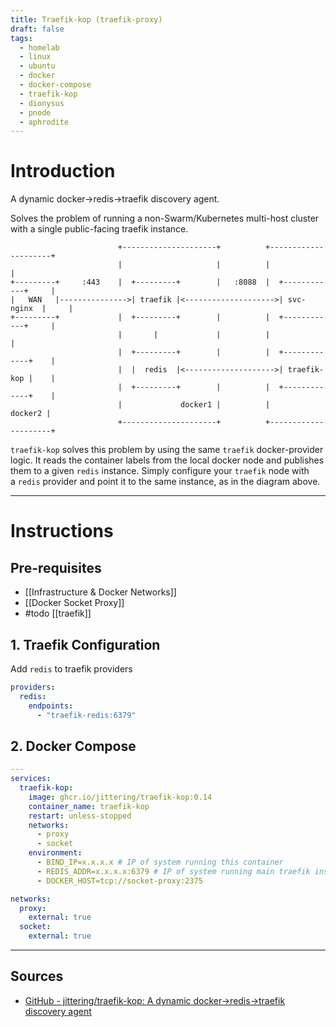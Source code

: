```yaml
---
title: Traefik-kop (traefik-proxy)
draft: false
tags:
  - homelab
  - linux
  - ubuntu
  - docker
  - docker-compose
  - traefik-kop
  - dionysus
  - pnode
  - aphrodite
---
```


# Introduction
A dynamic docker->redis->traefik discovery agent.

Solves the problem of running a non-Swarm/Kubernetes multi-host cluster with a single public-facing traefik instance.

```
                        +---------------------+          +---------------------+
                        |                     |          |                     |
+---------+     :443    |  +---------+        |   :8088  |  +------------+     |
|   WAN   |--------------->| traefik |<-------------------->| svc-nginx  |     |
+---------+             |  +---------+        |          |  +------------+     |
                        |       |             |          |                     |
                        |  +---------+        |          |  +-------------+    |
                        |  |  redis  |<-------------------->| traefik-kop |    |
                        |  +---------+        |          |  +-------------+    |
                        |             docker1 |          |             docker2 |
                        +---------------------+          +---------------------+
```

`traefik-kop` solves this problem by using the same `traefik` docker-provider logic. It reads the container labels from the local docker node and publishes them to a given `redis` instance. Simply configure your `traefik` node with a `redis` provider and point it to the same instance, as in the diagram above.


---

# Instructions

## Pre-requisites
- [[Infrastructure & Docker Networks]]
- [[Docker Socket Proxy]]
- #todo [[traefik]]

## 1. Traefik Configuration
Add `redis` to traefik providers
```yaml title="containers/traefik/data/traefik.yml"
providers:
  redis:
    endpoints:
      - "traefik-redis:6379"
```

## 2. Docker Compose
```yaml title="containers/traefik-kop/docker-compose.yml"
---
services:
  traefik-kop:
    image: ghcr.io/jittering/traefik-kop:0.14
    container_name: traefik-kop
    restart: unless-stopped
    networks:
      - proxy
      - socket
    environment:
      - BIND_IP=x.x.x.x # IP of system running this container
      - REDIS_ADDR=x.x.x.x:6379 # IP of system running main traefik instance
      - DOCKER_HOST=tcp://socket-proxy:2375

networks:
  proxy:
    external: true
  socket:
    external: true
```

---

## Sources
- [GitHub - jittering/traefik-kop: A dynamic docker-\>redis-\>traefik discovery agent](https://github.com/jittering/traefik-kop)